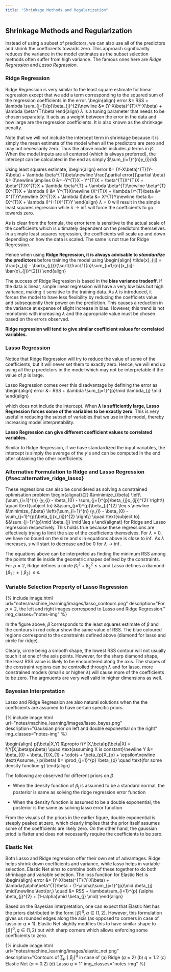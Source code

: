 ```yaml
---
title: "Shrinkage Methods and Regularization"
---
```


## Shrinkage Methods and Regularization

Instead of using a subset of predictors, we can also use all of the predictors and shrink the coefficients towards zero. This approach significantly reduces the variance in the model estimates as the subset selection methods often suffer from high variance. The famous ones here are *Ridge Regression* and *Lasso Regression*.

### Ridge Regression

Ridge Regression is very similar to the least square estimate for linear regression except that we add a term corresponding to the squared sum of the regression coefficients in the error.
\begin{align}
        error &= RSS + \lambda \sum_{j=1}{p}\beta_{j}^{2}\newline
              &= (Y-X\beta)^{T}(Y-X\beta) + \lambda \beta^{T}\beta
    \end{align}
$\lambda$ is a tuning parameter that needs to be chosen separately. It acts as a weight between the error in the data and how large are the regression coefficients. It is also known as the shrinkage penalty.

Note that we will not include the intercept term in shrinkage because it is simply the mean estimate of the model when all the predictors are zero and may not necessarily zero. Thus the above model includes $p$ terms in $\beta$. When the model inputs are all centered (which is always preferred), the intercept can be calculated in the end as simply $\sum_{i=1}^{n}y_{i}/n$


Using least squares estimate,
\begin{align}
        error &= (Y-X\beta)^{T}(Y-X\beta) + \lambda \beta^{T}\beta\newline
        \frac{\partial error}{\partial \beta} &= 0\newline
        \implies 0 &= -Y^{T}X - Y^{T}X + \beta^{T}X^{T}X + \beta^{T}X^{T}X + \lambda \beta^{T} + \lambda \beta^{T}\newline
        \beta^{T}(X^{T}X + \lambda I) &= Y^{T}X\newline
        (X^{T}X + \lambda I)^{T}\beta &= X^{T}Y\newline
        (X^{T}X + \lambda I)\beta &= X^{T}Y\newline
        \beta &= (X^{T}X + \lambda I)^{-1}X^{T}Y
    \end{align}
$\lambda = 0$ will result in the simple least squares regression while $\lambda \to \inf$ will force the coefficients to go towards zero.


As is clear from the formula, the error term is sensitive to the actual scale of the coefficients which is ultimately dependent on the predictors themselves. In a simple least squares regression, the coefficients will scale up and down depending on how the data is scaled. The same is not true for Ridge Regression.

Hence when using **Ridge Regression, it is always advisable to *standardize* the predictors** before training the model using
\begin{align}
        \tilde{x}\_{ij} = \frac{x_{ij} - \bar{x_{j}}}{\sqrt{\frac{1}{n}\sum_{i=1}{n}(x_{ij}-\bar{x}\_{j})^{2}}}
    \end{align}

The success of Ridge Regression is based in the **bias variance tradeoff**. If the data is linear, simple linear regression will have a very low bias but high variance, making it sensitive to the training data. As $\lambda$ is introduced, it forces the model to have less flexibility by reducing the coefficiets value and subsequently their power on the prediction. This causes a reduction in the variance at expense of slight increase in bias. However, this trend is not monotonic with increasing $\lambda$ and the appropriate value must be chosen based on the errors observed.

**Ridge regression will tend to give similar coefficient values for correlated variables.**

### Lasso Regression

Notice that Ridge Regression will try to reduce the value of some of the coefficients, but it will never set them to exactly zero. Hence, we will end up using all the $p$ predictors in the model which may not be interpretable if the value of $p$ is large.


Lasso Regression comes over this disadvantage by defining the error as
\begin{align}
        error &= RSS + \lambda \sum_{j=1}^{p}\mid \lambda_{j} \mid
    \end{align}

which does not include the intercept. When **$\lambda$ is sufficiently large, Lasso Regression forces some of the variables to be exactly zero**. This is very useful in reducing the subset of variables that we use in the model, thereby increasing model interpretability.

**Lasso Regression can give different coefficient values to correlated variables.**

Similar to Ridge Regression, if we have standardized the input variables, the intercept is simply the average of the $y$'s and can be computed in the end after obtaining the other coefficients.

### Alternative Formulation to Ridge and Lasso Regression {#sec:alternative_ridge_lasso}

These regressions can also be considered as solving a constrained optimisation problem
\begin{alignat}{2}
        &\minimize_{\beta}  \left\\{\sum_{i=1}^{n} (y_{i} - \beta_{0} - \sum_{j=1}^{p}\beta_{j}x_{ij})^{2} \right\\} \quad \text{subject to} &&\sum_{j=1}^{p}\beta_{j}^{2} \leq s \newline
        &\minimize_{\beta}  \left\\{\sum_{i=1}^{n} (y_{i} - \beta_{0} - \sum_{j=1}^{p}\beta_{j}x_{ij})^{2} \right\\} \quad \text{subject to} &&\sum_{j=1}^{p}\mid \beta_{j} \mid \leq s
    \end{alignat}
for Ridge and Lasso regression respectively. This holds true because these regressions are effectively trying to limit the size of the coefficients themselves. For $\lambda = 0$, we have no bound on the size and $s$ in equations above is close to $\inf$. As $\lambda$ increases, $s$ will start to decrease and be $0$ for $\lambda \to \inf$.


The equations above can be interpreted as finding the minimum RSS among the points that lie inside the geometric shapes defined by the constraints. For $p = 2$, Ridge defines a circle $\beta_{1}^{2} + \beta_{2}^{2} \leq s$ and Lasso defines a diamond $\mid \beta_{1} \mid + \mid \beta_{2} \mid \leq s$.

### Variable Selection Property of Lasso Regression

{% include image.html url="notes/machine_learning/images/lasso_contours.png" description="For $p=2$, the left and right images correspond to Lasso and Ridge Regression." img_classes="notes-img" %}

In the figure above, $\hat{\beta}$ corresponds to the least squares estimate of $\beta$ and the contours in red colour show the same value of RSS. The blue coloured regions correspond to the constraints defined above (diamond for lasso and circle for ridge).

Clearly, circle being a smooth shape, the lowest RSS contour will not usually touch it at one of the axis points. However, for the sharp diamond shape, the least RSS value is likely to be encountered along the axis. The shapes of the constraint regions can be controlled through $\lambda$ and for lasso, more constrained models (small $s$ or higher $\lambda$) will cause more of the coefficients to be zero. The argmuents are very well valid in higher dimensions as well.

### Bayesian Interpretation

Lasso and Ridge Regression are also natural solutions when the the coefficients are assumed to have certain specific priors.

{% include image.html url="notes/machine_learning/images/lasso_bayes.png" description="Gaussian prior on left and double exponential on the right" img_classes="notes-img" %}

\begin{align}
        p(\beta|X,Y) &\propto f(Y|X,\beta)p(\beta|X) = f(Y|X,\beta)p(\beta) \quad \text{assuming X is constant}\newline
        Y &= \beta_{0} + \beta_{1}X_{1} + \cdots + \beta_{p}X_{p} + \epsilon\newline
        \text{Assume, } p(\beta) &= \prod_{j=1}^{p} \beta_{p} \quad \text{for some density function $g$}
    \end{align}

The following are observed for different priors on $\beta$

-   When the density function of $\beta_{j}$ is assumed to be a standard normal, the posterior is same as solving the ridge regression error function

-   When the density function is assumed to be a double exponential, the posterior is the same as solving lasso error function

From the visuals of the priors in the earlier figure, double exponential is steeply peaked at zero, which clearly implies that the prior itself assumes some of the coefficients are likely zero. On the other hand, the gaussian priod is flatter and does not necessarily require the coefficients to be zero.

### Elastic Net

Both Lasso and Ridge regression offer their own set of advantages. Ridge helps shrink down coefficients and variance, while lasso helps in variable selection. Elastic Net aims to combine both of these together to do both shrinkage and variable selection. The loss function for Elastic Net is
\begin{align}
        error &= (Y-X\beta)^{T}(Y-X\beta) + \lambda(\alpha\beta^{T}\beta + (1-\alpha)\sum_{j=1}^{p}\mid \beta_{j} \mid)\newline
        \text{or,} \quad &= RSS + \lambda\sum_{i=1}^{p} (\alpha \beta_{j}^{2} + (1-\alpha)\mid \beta_{j} \mid)
    \end{align}

Based on the Bayesian interpretation, one can expect that Elastic Net has the priors distributed in the form $\mid \beta \mid ^{q}, q \in (1,2)$. However, this formulation gives us rounded edges along the axis (as opposed to corners in case of lasso or $q=1$). Elastic Net slightly modifies this to have similar shape to $\mid \beta \mid ^{q}, q \in (1,2)$ but with sharp corners which allows enforcing some coefficients to zero.

{% include image.html url="notes/machine_learning/images/elastic_net.png" description="Contours of $\sum_{p} \mid \beta_{j} \mid^{q}$ in case of (a) Ridge ($q=2$) (b) $q=1.2$ (c) Elastic Net ($\alpha=0.2$) (d) Lasso $q=1$" img_classes="notes-img" %}
